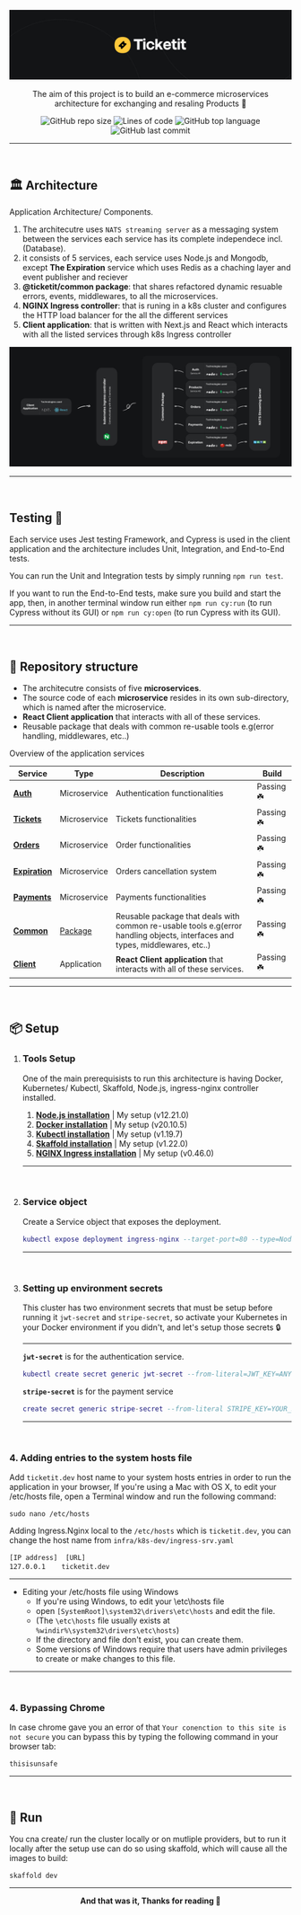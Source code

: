 ![](.github_assets/cover.jpg)


<div align="center">

The aim of this project is to build an e-commerce microservices architecture for exchanging and resaling Products 💈

![GitHub repo size](https://img.shields.io/github/repo-size/humamaboalraja/ticketit?style=flat-square)
![Lines of code](https://img.shields.io/tokei/lines/github/humamaboalraja/ticketit?style=flat-square)
![GitHub top language](https://img.shields.io/github/languages/top/humamaboalraja/ticketit?style=flat-square)
![GitHub last commit](https://img.shields.io/github/last-commit/humamaboalraja/ticketit?style=flat-square)

</div>

---

<br>



## 🏛 **Architecture**
Application Architecture/ Components.

1. The architecutre uses `NATS streaming server` as a messaging system between the services each service has its complete independece incl.(Database).
2. it consists of 5 services, each service uses Node.js and Mongodb, except **The Expiration** service which uses Redis as a chaching layer and event publisher and reciever
3. **@ticketit/common package**: that shares refactored dynamic resuable errors, events, middlewares, to all the microservices.
4. **NGINX Ingress controller**: that is runing in a k8s cluster and configures the HTTP load balancer for the all the different services
5. **Client application**: that is written with Next.js and React which interacts with all the listed services through k8s Ingress controller


![](.github_assets/Architecture.jpg)



---

<br>


## Testing 🧪

Each service uses Jest testing Framework, and Cypress is used in the client application and the architecture includes Unit, Integration, and End-to-End tests.

You can run the Unit and Integration tests by simply running `npm run test`.

If you want to run the End-to-End tests, make sure you build and start the app, then, in another terminal window run either `npm run cy:run` (to run Cypress without its GUI) or `npm run cy:open` (to run Cypress with its GUI).



---

<br>

## 💎 **Repository structure**
- The architecutre consists of five **microservices**.
- The source code of each **microservice** resides in its own sub-directory, which is named after the microservice.
- **React Client application** that interacts with all of these services. 
- Reusable package that deals with common re-usable tools e.g(error handling, middlewares, etc..)



Overview of the application services

| Service | Type | Description | Build
----------|-----|------------| ----|
[**Auth**](auth/README.md)  | Microservice |    Authentication functionalities| Passing ☘️
[**Tickets**](tickets/README.md)   | Microservice |  Tickets functionalities| Passing ☘️
[**Orders**](orders/README.md)    | Microservice |  Order functionalities| Passing ☘️
[**Expiration**](expiration/README.md) | Microservice |  Orders cancellation system| Passing ☘️
[**Payments**](payments/README.md)   | Microservice |  Payments functionalities| Passing ☘️
[**Common**](common/README.md)   | [Package](https://www.npmjs.com/package/@ticketit/common) |  Reusable package that deals with common re-usable tools e.g(error handling objects, interfaces and types, middlewares, etc..)| Passing ☘️
[**Client**](client/README.md)  | Application |  **React Client application** that interacts with all of these services. | Passing ☘️

---

<br>

## 📦 **Setup**

1. ###  **Tools Setup**
   One of the main prerequisists to run this architecture is having Docker, Kubernetes/ Kubectl, Skaffold, Node.js, ingress-nginx controller installed.
   1. [**Node.js installation**](https://nodejs.org/en/)  | My setup (v12.21.0)
   2. [**Docker installation**](https://docs.docker.com/docker-for-mac/release-notes/) | My setup (v20.10.5)
   3. [**Kubectl installation**](https://kubernetes.io/docs/tasks/tools/) | My setup (v1.19.7)
   4. [**Skaffold installation**](https://skaffold.dev/docs/install/) | My setup (v1.22.0)
   4. [**NGINX Ingress installation**](https://kubernetes.github.io/ingress-nginx/deploy/#docker-desktop) | My setup (v0.46.0)

   ---

<br>


2. ### **Service object**
   Create a Service object that exposes the deployment.

   ```lua
   kubectl expose deployment ingress-nginx --target-port=80 --type=NodePort -n kube-system
   ```
   ---   


<br>

3. ### **Setting up environment secrets**
   This cluster has two environment secrets that must be setup before running it ```jwt-secret``` and ```stripe-secret```, so activate your Kubernetes in your Docker environment if you didn't, and let's setup those secrets 🔒

   ---

   **```jwt-secret```** is for the authentication service.

   ```lua
   kubectl create secret generic jwt-secret --from-literal=JWT_KEY=ANYTHING
   ```

   **```stripe-secret```** is for the payment service

   ```lua
   create secret generic stripe-secret --from-literal STRIPE_KEY=YOUR_SECRET_KEY_GOES_HERE
   ```


   ---   


<br>

### 4. **Adding entries to the system hosts file**

Add `ticketit.dev` host name to your system hosts entries in order to run the application in your browser, If you're using a Mac with OS X, to edit your /etc/hosts file, open a Terminal window and run the following command:

   ```
   sudo nano /etc/hosts
   ```

Adding Ingress.Nginx local to the `/etc/hosts` which is `ticketit.dev`, you can change the host name from `infra/k8s-dev/ingress-srv.yaml`


```
[IP address]  [URL]
127.0.0.1    ticketit.dev
```
     
---


- Editing your /etc/hosts file using Windows
  - If you're using Windows, to edit your \etc\hosts file 
   - open `[SystemRoot]\system32\drivers\etc\hosts` and edit the file. 
    - (The `\etc\hosts` file usually exists at `%windir%\system32\drivers\etc\hosts`) 
    - If the directory and file don't exist, you can create them. 
    - Some versions of Windows require that users have admin privileges to create or make changes to this file.

---


<br>


### 4. **Bypassing Chrome**

In case chrome gave you an error of that `Your conenction to this site is not secure` you can bypass this by typing the following command in your browser tab:
   ```
   thisisunsafe
   ```




---


<br>

## 🚀 **Run**

You cna create/ run the cluster locally or on mutliple providers, but to run it locally after the setup use can do so using skaffold, which will cause all the images to build:

```
skaffold dev
```
---

<div align="center">

**And that was it, Thanks for reading 🎉**

</div>